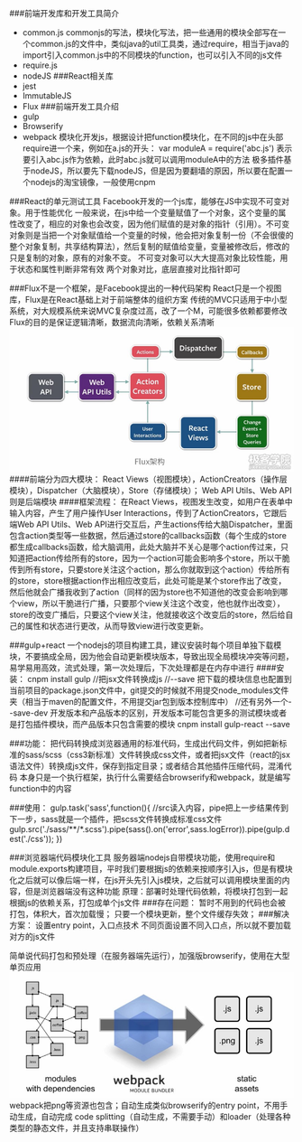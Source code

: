 ###前端开发库和开发工具简介
* common.js
commonjs的写法，模块化写法，把一些通用的模块全部写在一个common.js的文件中，类似java的util工具类，通过require，相当于java的import引入common.js中的不同模块的function，也可以引入不同的js文件
* require.js
* nodeJS
###React相关库
* jest
* ImmutableJS
* Flux
###前端开发工具介绍
* gulp
* Browserify
* webpack
模块化开发js，根据设计把function模块化，在不同的js中在头部require进一个来，例如在a.js的开头：
var moduleA = require('abc.js') 
表示要引入abc.js作为依赖，此时abc.js就可以调用moduleA中的方法
极多插件基于nodeJS，所以要先下载nodeJS，但是因为要翻墙的原因，所以要在配置一个nodejs的淘宝镜像，一般使用cnpm

###React的单元测试工具
Facebook开发的一个js库，能够在JS中实现不可变对象。用于性能优化
一般来说，在js中给一个变量赋值了一个对象，这个变量的属性改变了，相应的对象也会改变，因为他们赋值的是对象的指针（引用）。不可变对象则是当把一个对象赋值给一个变量的时候，他会把对象复制一份（不会很傻的整个对象复制，共享结构算法），然后复制的赋值给变量，变量被修改后，修改的只是复制的对象，原有的对象不变。
不可变对象可以大大提高对象比较性能，用于状态和属性判断非常有效
两个对象对比，底层直接对比指针即可

###Flux不是一个框架，是Facebook提出的一种代码架构
React只是一个视图库，Flux是在React基础上对于前端整体的组织方案
传统的MVC只适用于中小型系统，对大规模系统来说MVC复杂度过高，改了一个M，可能很多依赖都要修改
Flux的目的是保证逻辑清晰，数据流向清晰，依赖关系清晰
![image](./img/flux.jpg)
####前端分为四大模块：
React Views（视图模块），ActionCreators（操作层模块），Dispatcher（大脑模块），Store（存储模块）；
Web API Utils、Web API则是后端模块
####框架流程：
在React Views，视图发生改变，如用户在表单中输入内容，产生了用户操作User Interactions，传到了ActionCreators，它跟后端Web API Utils、Web API进行交互后，产生actions传给大脑Dispatcher，里面包含action类型等一些数据，然后通过store的callbacks函数（每个生成的store都生成callbacks函数，给大脑调用，此处大脑并不关心是哪个action传过来，只知道把action传给所有的store，因为一个action可能会影响多个store，所以干脆传到所有store，只要store关注这个action，那么你就取到这个action）传给所有的store，store根据action作出相应改变后，此处可能是某个store作出了改变，然后他就会广播我收到了action（同样的因为store也不知道他的改变会影响到哪个view，所以干脆进行广播，只要那个view关注这个改变，他也就作出改变），store的改变广播后，只要这个view关注，他就接收这个改变后的store，然后给自己的属性和状态进行更改，从而导致view进行改变更新。



###gulp+react
一个nodejs的项目构建工具，建议安装时每个项目单独下载模块，不要搞成全局，因为他会自动更新模块版本，导致出现全局模块冲突等问题，易学易用高效，流式处理，第一次处理后，下次处理都是在内存中进行
####安装：
cnpm install gulp
//把jsx文件转换成js
//--save 把下载的模块信息也配置到当前项目的package.json文件中，git提交的时候就不用提交node_modules文件夹（相当于maven的配置文件，不用提交jar包到版本控制库中）
//还有另外一个--save-dev 开发版本和产品版本的区别，开发版本可能包含更多的测试模块或者是打包插件模块，而产品版本只包含需要的模块
cnpm install gulp-react --save

###功能：
把代码转换成浏览器通用的标准代码，生成出代码文件，例如把新标准的sass/scss（css3新标准）文件转换成css文件，或者把jsx文件（react的jsx语法文件）转换成js文件，保存到指定目录；或者结合其他插件压缩代码，混淆代码
本身只是一个执行框架，执行什么需要结合browserify和webpack，就是编写function中的内容

###使用：
gulp.task('sass',function(){
    //src读入内容，pipe把上一步结果传到下一步，sass就是一个插件，把scss文件转换成标准css文件
    gulp.src('./sass/**/*.scss').pipe(sass().on('error',sass.logError)).pipe(gulp.dest('./css'));
})


###浏览器端代码模块化工具
服务器端nodejs自带模块功能，使用require和module.exports构建项目，平时我们要根据js的依赖来按顺序引入js，但是有模块化之后就可以像后端一样，在js开头先引入js模块，之后就可以调用模块里面的内容，但是浏览器端没有这种功能
原理：部署时处理代码依赖，将模块打包到一起
根据js的依赖关系，打包成单个js文件
###存在问题：
暂时不用到的代码也会被打包，体积大，首次加载慢；
只要一个模块更新，整个文件缓存失效；
###解决方案：
设置entry point，入口点技术
不同页面设置不同入口点，所以就不要加载对方的js文件



简单说代码打包和预处理（在服务器端先运行），加强版browserify，使用在大型单页应用
![image](./img/webpack.jpg)
webpack把png等资源也包含；自动生成类似browserify的entry point，不用手动生成，自动完成
code splitting（自动生成，不需要手动）和loader（处理各种类型的静态文件，并且支持串联操作）


